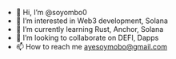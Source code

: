 - 👋 Hi, I’m @soyombo0
- 👀 I’m interested in Web3 development, Solana
- 🌱 I’m currently learning Rust, Anchor, Solana
- 💞️ I’m looking to collaborate on DEFI, Dapps
- 📫 How to reach me ayesoymobo@gmail.com

<!---
soyombo0/soyombo0 is a ✨ special ✨ repository because its `README.md` (this file) appears on your GitHub profile.
You can click the Preview link to take a look at your changes.
--->
